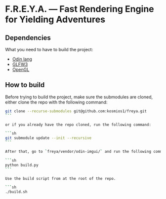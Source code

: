 # F.R.E.Y.A. — Fast Rendering Engine for Yielding Adventures

## Dependencies

What you need to have to build the project:

- [Odin lang](https://odin-lang.org/)
- [GLFW3](https://www.glfw.org/)
- [OpenGL](https://www.opengl.org/)

## How to build

Before trying to build the project, make sure the submodules are cloned, either clone the repo with the following command:

````sh
git clone --recurse-submodules git@github.com:kosmios1/freya.git
```

or if you already have the repo cloned, run the following command:

```sh
git submodule update --init --recursive
```

After that, go to `freya/vendor/odin-imgui/` and run the following command:

```sh
python build.py
```

Use the build script from at the root of the repo.

```sh
./build.sh
````
